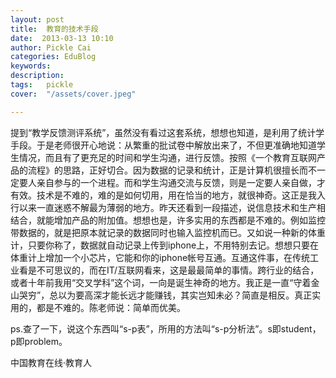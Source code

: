 ```yaml
---
layout: post  
title:  教育的技术手段  
date:  2013-03-13 10:10  
author: Pickle Cai  
categories: EduBlog  
keywords: 
description:   
tags:	pickle   
cover:  "/assets/cover.jpeg"  

---  
```

    
提到“教学反馈测评系统”，虽然没有看过这套系统，想想也知道，是利用了统计学手段。于是老师很开心地说：从繁重的批试卷中解放出来了，不但更准确地知道学生情况，而且有了更充足的时间和学生沟通，进行反馈。按照《一个教育互联网产品的流程》的思路，正好切合。因为数据的记录和统计，正是计算机很擅长而不一定要人亲自参与的一个进程。而和学生沟通交流与反馈，则是一定要人亲自做，才有效。技术是不难的，难的是如何切用，用在恰当的地方，就很神奇。这正是我入行以来一直迷惑不解最为薄弱的地方。昨天还看到一段描述，说信息技术和生产相结合，就能增加产品的附加值。想想也是，许多实用的东西都是不难的。例如监控带数据的，就是把原本就记录的数据同时也输入监控机而已。又如说一种新的体重计，只要你称了，数据就自动记录上传到iphone上，不用特别去记。想想只要在体重计上增加一个小芯片，它能和你的iphone帐号互通。互通这件事，在传统工业看是不可思议的，而在IT/互联网看来，这是最最简单的事情。跨行业的结合，或者十年前我用“交叉学科”这个词，一向是诞生神奇的地方。我正是一直“守着金山哭穷”，总以为要高深才能长远才能赚钱，其实岂知未必？简直是相反。真正实用的，都是不难的。陈老师说：简单而优美。



ps.查了一下，说这个东西叫“s-p表”，所用的方法叫“s-p分析法”。s即student，p即problem。

								

		    
 中国教育在线·教育人

